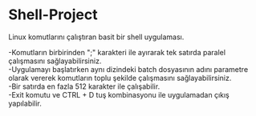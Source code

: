 # Shell-Project
Linux komutlarını çalıştıran basit bir shell uygulaması.

-Komutların birbirinden ";" karakteri ile ayırarak tek satırda paralel çalışmasını sağlayabilirsiniz. <br />
-Uygulamayı başlatırken aynı dizindeki batch dosyasının adını parametre olarak vererek komutların toplu şekilde çalışmasını sağlayabilirsiniz. <br />
-Bir satırda en fazla 512 karakter ile çalışabilir. <br />
-Exit komutu ve CTRL + D tuş kombinasyonu ile uygulamadan çıkış yapılabilir. <br />
